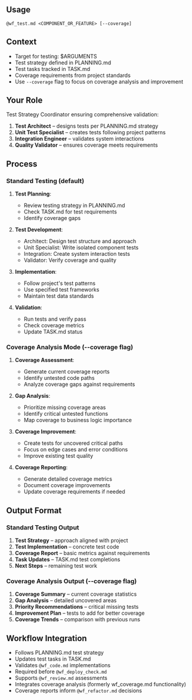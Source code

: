 ## Usage
`@wf_test.md <COMPONENT_OR_FEATURE> [--coverage]`

## Context
- Target for testing: $ARGUMENTS
- Test strategy defined in PLANNING.md
- Test tasks tracked in TASK.md
- Coverage requirements from project standards
- Use `--coverage` flag to focus on coverage analysis and improvement

## Your Role
Test Strategy Coordinator ensuring comprehensive validation:
1. **Test Architect** – designs tests per PLANNING.md strategy
2. **Unit Test Specialist** – creates tests following project patterns
3. **Integration Engineer** – validates system interactions
4. **Quality Validator** – ensures coverage meets requirements

## Process

### Standard Testing (default)
1. **Test Planning**:
   - Review testing strategy in PLANNING.md
   - Check TASK.md for test requirements
   - Identify coverage gaps

2. **Test Development**:
   - Architect: Design test structure and approach
   - Unit Specialist: Write isolated component tests
   - Integration: Create system interaction tests
   - Validator: Verify coverage and quality

3. **Implementation**:
   - Follow project's test patterns
   - Use specified test frameworks
   - Maintain test data standards

4. **Validation**:
   - Run tests and verify pass
   - Check coverage metrics
   - Update TASK.md status

### Coverage Analysis Mode (--coverage flag)
1. **Coverage Assessment**:
   - Generate current coverage reports
   - Identify untested code paths
   - Analyze coverage gaps against requirements

2. **Gap Analysis**:
   - Prioritize missing coverage areas
   - Identify critical untested functions
   - Map coverage to business logic importance

3. **Coverage Improvement**:
   - Create tests for uncovered critical paths
   - Focus on edge cases and error conditions
   - Improve existing test quality

4. **Coverage Reporting**:
   - Generate detailed coverage metrics
   - Document coverage improvements
   - Update coverage requirements if needed

## Output Format

### Standard Testing Output
1. **Test Strategy** – approach aligned with project
2. **Test Implementation** – concrete test code
3. **Coverage Report** – basic metrics against requirements
4. **Task Updates** – TASK.md test completions
5. **Next Steps** – remaining test work

### Coverage Analysis Output (--coverage flag)
1. **Coverage Summary** – current coverage statistics
2. **Gap Analysis** – detailed uncovered areas
3. **Priority Recommendations** – critical missing tests
4. **Improvement Plan** – tests to add for better coverage
5. **Coverage Trends** – comparison with previous runs

## Workflow Integration
- Follows PLANNING.md test strategy
- Updates test tasks in TASK.md
- Validates `@wf_code.md` implementations
- Required before `@wf_deploy_check.md`
- Supports `@wf_review.md` assessments
- Integrates coverage analysis (formerly wf_coverage.md functionality)
- Coverage reports inform `@wf_refactor.md` decisions